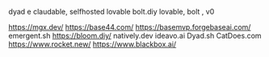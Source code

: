 dyad e claudable, selfhosted lovable 
bolt.diy
lovable, bolt , v0 

https://mgx.dev/
https://base44.com/
https://basemvp.forgebaseai.com/
emergent.sh
https://bloom.diy/
natively.dev 
ideavo.ai 
Dyad.sh
CatDoes.com
https://www.rocket.new/
https://www.blackbox.ai/
